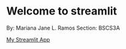 # Welcome to streamlit

By: Mariana Jane L. Ramos
Section: BSCS3A

[My Streamlit App](https://ramos-3a-oyz1efdk88h.streamlit.app/)